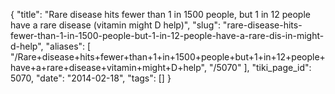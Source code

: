 {
    "title": "Rare disease hits fewer than 1 in 1500 people, but 1 in 12 people have a rare disease (vitamin might D help)",
    "slug": "rare-disease-hits-fewer-than-1-in-1500-people-but-1-in-12-people-have-a-rare-dis-in-might-d-help",
    "aliases": [
        "/Rare+disease+hits+fewer+than+1+in+1500+people+but+1+in+12+people+have+a+rare+disease+vitamin+might+D+help",
        "/5070"
    ],
    "tiki_page_id": 5070,
    "date": "2014-02-18",
    "tags": []
}
